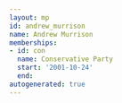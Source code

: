 ```yaml
---
layout: mp
id: andrew_murrison
name: Andrew Murrison
memberships:
- id: con
  name: Conservative Party
  start: '2001-10-24'
  end: 
autogenerated: true
---
```

